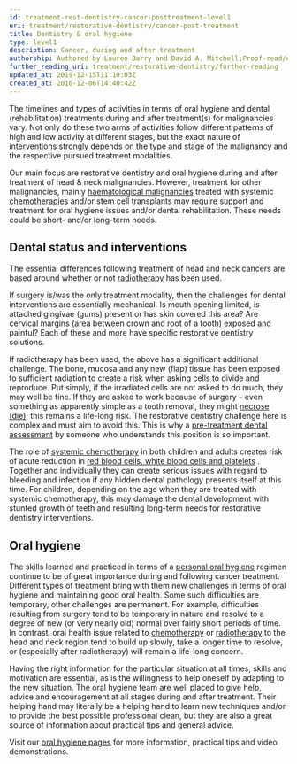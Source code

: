 ```yaml
---
id: treatment-rest-dentistry-cancer-posttreatment-level1
uri: treatment/restorative-dentistry/cancer-post-treatment
title: Dentistry & oral hygiene
type: level1
description: Cancer, during and after treatment
authorship: Authored by Lauren Barry and David A. Mitchell;Proof-read/edited by Angelika Sebald
further_reading_uri: treatment/restorative-dentistry/further-reading
updated_at: 2019-12-15T11:10:03Z
created_at: 2016-12-06T14:40:42Z
---
```


<p>The timelines and types of activities in terms of oral
    hygiene and dental (rehabilitation) treatments during
    and after treatment(s) for malignancies vary. Not only
    do these two arms of activities follow different
    patterns of high and low activity at different stages,
    but the exact nature of interventions strongly depends
    on the type and stage of the malignancy and the
    respective pursued treatment modalities.</p>
<p>Our main focus are restorative dentistry and oral hygiene
    during and after treatment of head &amp; neck
    malignancies. However, treatment for other malignancies,
    mainly <a href="/diagnosis/a-z/tumour/blood-malignancy/more-info">haematological
        malignancies</a> treated with systemic <a href="/treatment/chemotherapy">chemotherapies</a>
    and/or stem cell transplants may require support and
    treatment for oral hygiene issues and/or dental
    rehabilitation. These needs could be short- and/or
    long-term needs.</p>
<h2>Dental status and interventions</h2>
<p>The essential differences following treatment of head and
    neck cancers are based around whether or not <a href="/treatment/radiotherapy">radiotherapy</a> has
    been used.</p>
<p>If surgery is/was the only treatment modality, then the
    challenges for dental interventions are essentially
    mechanical. Is mouth opening limited, is attached
    gingivae (gums) present or has skin covered this area?
    Are cervical margins (area between crown and root of a
    tooth) exposed and painful? Each of these and more have
    specific restorative dentistry solutions.</p>
<p>If radiotherapy has been used, the above has a
    significant additional challenge. The bone, mucosa and
    any new (flap) tissue has been exposed to sufficient
    radiation to create a risk when asking cells to divide
    and reproduce. Put simply, if the irradiated cells are
    not asked to do much, they may well be fine. If they are
    asked to work because of surgery – even something as
    apparently simple as a tooth removal, they might <a href="/diagnosis/a-z/necrosis">necrose (die)</a>;
    this remains a life-long risk. The restorative dentistry
    challenge here is complex and must aim to avoid this.
    This is why a <a href="/treatment/restorative-dentistry/cancer-pretreatment">pre-treatment
        dental assessment</a> by someone who understands
    this position is so important.</p>
<p>The role of <a href="/treatment/chemotherapy">systemic
        chemotherapy</a> in both children and adults creates
    risk of acute reduction in <a href="/treatment/other/bleeding/more-info">red blood
        cells, white blood cells and platelets</a> .
    Together and individually they can create serious issues
    with regard to bleeding and infection if any hidden
    dental pathology presents itself at this time. For
    children, depending on the age when they are treated
    with systemic chemotherapy, this may damage the dental
    development with stunted growth of teeth and resulting
    long-term needs for restorative dentistry interventions.
</p>
<h2>Oral hygiene</h2>
<p>The skills learned and practiced in terms of a <a href="/help/oral-hygiene">personal oral hygiene</a>
    regimen continue to be of great importance during and
    following cancer treatment. Different types of treatment
    bring with them new challenges in terms of oral hygiene
    and maintaining good oral health. Some such difficulties
    are temporary, other challenges are permanent. For
    example, difficulties resulting from surgery tend to be
    temporary in nature and resolve to a degree of new (or
    very nearly old) normal over fairly short periods of
    time. In contrast, oral health issue related to <a href="/treatment/chemotherapy">chemotherapy</a> or
    <a href="/treatment/radiotherapy">radiotherapy</a> to
    the head and neck region tend to build up slowly, take a
    longer time to resolve, or (especially after
    radiotherapy) will remain a life-long concern.</p>
<p>Having the right information for the particular situation
    at all times, skills and motivation are essential, as is
    the willingness to help oneself by adapting to the new
    situation. The oral hygiene team are well placed to give
    help, advice and encouragement at all stages during and
    after treatment. Their helping hand may literally be a
    helping hand to learn new techniques and/or to provide
    the best possible professional clean, but they are also
    a great source of information about practical tips and
    general advice.</p>
<aside>
    <p>Visit our <a href="/help/oral-hygiene">oral hygiene
            pages</a> for more information, practical tips
        and video demonstrations.</p>
</aside>
